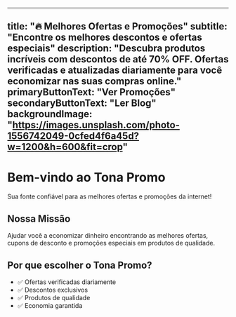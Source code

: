 
---
title: "🔥 Melhores Ofertas e Promoções"
subtitle: "Encontre os melhores descontos e ofertas especiais"
description: "Descubra produtos incríveis com descontos de até 70% OFF. Ofertas verificadas e atualizadas diariamente para você economizar nas suas compras online."
primaryButtonText: "Ver Promoções"
secondaryButtonText: "Ler Blog"
backgroundImage: "https://images.unsplash.com/photo-1556742049-0cfed4f6a45d?w=1200&h=600&fit=crop"
---

# Bem-vindo ao Tona Promo

Sua fonte confiável para as melhores ofertas e promoções da internet!

## Nossa Missão

Ajudar você a economizar dinheiro encontrando as melhores ofertas, cupons de desconto e promoções especiais em produtos de qualidade.

## Por que escolher o Tona Promo?

- ✅ Ofertas verificadas diariamente
- ✅ Descontos exclusivos
- ✅ Produtos de qualidade
- ✅ Economia garantida
